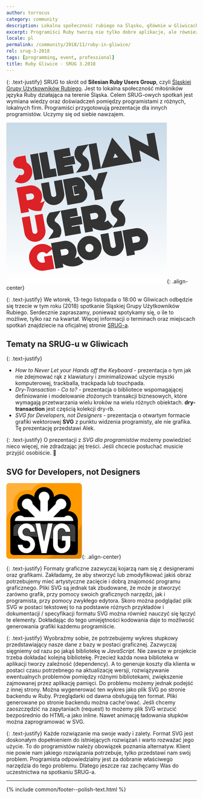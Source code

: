 ```yaml
---
author: torrocus
category: community
description: Lokalna społeczność rubiego na Śląsku, głównie w Gliwicach, zaprasza na SRUG-a 3.2018. Prezentacje na SRUG-u to nie tylko Ruby. Alek będzie opowiadał o SVG.
excerpt: Programiści Ruby tworzą nie tylko dobre aplikacje, ale również wspaniałe lokalne społeczności. Rubiowców ze Śląska zapraszamy na SRUG-a. Więcej w artykule.
locale: pl
permalink: /community/2018/11/ruby-in-gliwice/
rel: srug-3-2018
tags: [programming, event, professional]
title: Ruby Gliwice - SRUG 3.2018
---
```


{: .text-justify}
SRUG to skrót od **Silesian Ruby Users Group**, czyli [Śląskiej Grupy Użytkowników Rubiego](https://fractalsoft.org/pl/spolecznosc/srug).
Jest to lokalna społeczność miłośników języka Ruby działająca na terenie Śląska.
Celem SRUG-owych spotkań jest wymiana wiedzy oraz doświadczeń pomiędzy programistami z różnych, lokalnych firm.
Programiści przygotowują prezentacje dla innych programistów.
Uczymy się od siebie nawzajem.

![Logo SRUG - Silesian Ruby Users Group](/assets/images/srug/srug-logo.png){: .align-center}

{: .text-justify}
We wtorek, 13-tego listopada o 18:00 w Gliwicach odbędzie się trzecie w tym roku (2018) spotkanie Śląskiej Grupy Użytkowników Rubiego.
Serdecznie zapraszamy, ponieważ spotykamy się, o ile to możliwe, tylko raz na kwartał.
Więcej informacji o terminach oraz miejscach spotkań znajdziecie na oficjalnej stronie <a href='https://srug.pl/' rel='nofollow noopener' target='_blank'>SRUG-a</a>.

## Tematy na SRUG-u w Gliwicach

{: .text-justify}
+ _How to Never Let your Hands off the Keyboard_ - prezentacja o tym jak nie zdejmować rąk z klawiatury i zminimalizować użycie myszki komputerowej, trackballa, trackpada lub touchpada.
+ _Dry-Transaction - Co to?_ - prezentacja o bibliotece wspomagającej definiowanie i modelowanie złożonych transakcji biznesowych, które wymagają przetwarzania wielu kroków na wielu różnych obiektach. **dry-transaction** jest częścią kolekcji dry-rb.
+ _SVG for Developers, not Designers_ - prezentacja o otwartym formacie grafiki wektorowej **SVG** z punktu widzenia programisty, ale nie grafika.
  Tę prezentację przedstawi Alek.

{: .text-justify}
O prezentacji z _SVG dla programistów_ możemy powiedzieć nieco więcej, nie zdradzając jej treści.
Jeśli chcecie posłuchać musicie przyjść osobiście.
🎤


## SVG for Developers, not Designers

![Logo SVG](/assets/images/svg/svg-logo.svg){: .align-center}

{: .text-justify}
Formaty graficzne zazwyczaj kojarzą nam się z designerami oraz grafikami.
Zakładamy, że aby stworzyć lub zmodyfikować jakiś obraz potrzebujemy mieć artystyczne zacięcie i dobrą znajomość programu graficznego.
Pliki SVG są jednak tak zbudowane, że może je stworzyć zarówno grafik, przy pomocy swoich graficznych narzędzi, jak i programista, przy pomocy zwykłego edytora.
Skoro można podglądać plik SVG w postaci tekstowej to na podstawie różnych przykładów i dokumentacji / specyfikacji formatu SVG można również nauczyć się łączyć te elementy.
Dokładając do tego umiejętności kodowania daje to możliwość generowania grafiki każdemu programiście.

{: .text-justify}
Wyobraźmy sobie, że potrzebujemy wykres słupkowy przedstawiający nasze dane z bazy w postaci graficznej.
Zazwyczaj sięgniemy od razu po jakąś bibliotekę w _JavaScript_.
Nie zawsze w projekcie trzeba dokładać kolejną bibliotekę.
Przecież każda nowa biblioteka w aplikacji tworzy zależność (dependency).
A to generuje koszty dla klienta w postaci czasu potrzebnego na aktualizację wersji, rozwiązywanie ewentualnych problemów pomiędzy różnymi bibliotekami, zwiększenie zajmowanej przez aplikację pamięci.
Do problemu możemy jednak podejść z innej strony.
Można wygenerować ten wykres jako plik SVG po stronie backendu w Ruby.
Przeglądarki od dawna obsługują ten format.
Pliki generowane po stronie backendu można cache'ować.
Jeśli chcemy zaoszczędzić na zapytaniach (request) to możemy plik SVG wrzucić bezpośrednio do HTML-a jako inline.
Nawet animację ładowania słupków można zaprogramować w SVG.

{: .text-justify}
Każde rozwiązanie ma swoje wady i zalety.
Format SVG jest doskonałym dopełnieniem do istniejących rozwiązań i warto rozważać jego użycie.
To do programistów należy obowiązek poznania alternatyw.
Klient nie powie nam jakiego rozwiązania potrzebuje, tylko przedstawi nam swój problem.
Programista odpowiedzialny jest za dobranie właściwego narzędzia do tego problemu.
Dlatego jeszcze raz zachęcamy Was do uczestnictwa na spotkaniu SRUG-a.

----
{% include common/footer--polish-text.html %}
